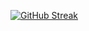 [![GitHub Streak](https://streak-stats.demolab.com/?user=thiagohhormann&theme=bear&background=000&border=30A3DC&dates=FFF)](https://git.io/streak-stats)


